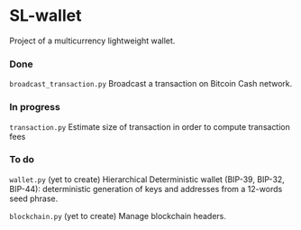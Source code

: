 SL-wallet
=========

Project of a multicurrency lightweight wallet.

### Done

`broadcast_transaction.py` Broadcast a transaction on Bitcoin Cash network.

### In progress

`transaction.py` Estimate size of transaction in order to compute transaction fees

### To do

`wallet.py` (yet to create) Hierarchical Deterministic wallet (BIP-39, BIP-32, BIP-44): deterministic generation of keys and addresses from a 12-words seed phrase.

`blockchain.py` (yet to create) Manage blockchain headers.